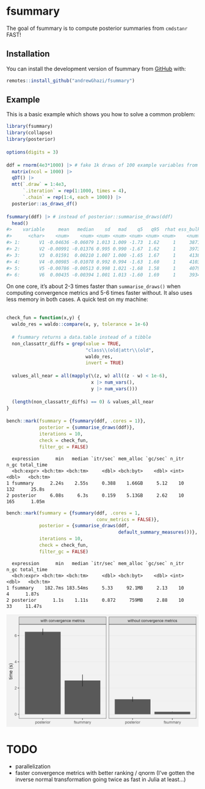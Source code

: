 
<!-- README.md is generated from README.Rmd. Please edit that file -->

# fsummary

<!-- badges: start -->
<!-- badges: end -->

The goal of fsummary is to compute posterior summaries from `cmdstanr`
FAST!

## Installation

You can install the development version of fsummary from
[GitHub](https://github.com/) with:

``` r
remotes::install_github("andrewGhazi/fsummary")
```

## Example

This is a basic example which shows you how to solve a common problem:

``` r
library(fsummary)
library(collapse)
library(posterior)

options(digits = 3)

ddf = rnorm(4e3*1000) |> # fake 1k draws of 100 example variables from each of 4 chains
  matrix(ncol = 1000) |> 
  qDT() |> 
  mtt(`.draw` = 1:4e3,
      `.iteration` = rep(1:1000, times = 4),
      `.chain` = rep(1:4, each = 1000)) |> 
  posterior::as_draws_df()

fsummary(ddf) |> # instead of posterior::summarise_draws(ddf)
  head() 
#>    variable     mean   median    sd   mad    q5   q95  rhat ess_bulk ess_tail
#>      <char>    <num>    <num> <num> <num> <num> <num> <num>    <num>    <num>
#> 1:       V1 -0.04636 -0.06079 1.013 1.009 -1.73  1.62     1     3871     4000
#> 2:       V2 -0.00991 -0.01376 0.995 0.990 -1.67  1.62     1     3973     3867
#> 3:       V3  0.01591  0.00210 1.007 1.000 -1.65  1.67     1     4138     3972
#> 4:       V4 -0.00985 -0.01078 0.992 0.994 -1.63  1.60     1     4103     3881
#> 5:       V5 -0.00786 -0.00513 0.998 1.021 -1.68  1.58     1     4079     4013
#> 6:       V6  0.00435 -0.00394 1.001 1.013 -1.60  1.69     1     3934     3852
```

On one core, it’s about 2-3 times faster than `summarise_draws()` when
computing convergence metrics and 5-6 times faster without. It also uses
less memory in both cases. A quick test on my machine:

``` r

check_fun = function(x,y) {
  waldo_res = waldo::compare(x, y, tolerance = 1e-6)

  # fsummary returns a data.table instead of a tibble
  non_classattr_diffs = grep(value = TRUE,
                             "class\\(old|attr\\(old",
                             waldo_res,
                             invert = TRUE)

  values_all_near = all(mapply(\(z, w) all((z - w) < 1e-6),
                               x |> num_vars(),
                               y |> num_vars()))

  (length(non_classattr_diffs) == 0) & values_all_near
}

bench::mark(fsummary = {fsummary(ddf, .cores = 1)},
            posterior = {summarise_draws(ddf)},
            iterations = 10,
            check = check_fun,
            filter_gc = FALSE)
```

      expression      min   median `itr/sec` mem_alloc `gc/sec` n_itr  n_gc total_time 
      <bch:expr> <bch:tm> <bch:tm>     <dbl> <bch:byt>    <dbl> <int> <dbl>   <bch:tm> 
    1 fsummary      2.24s    2.55s     0.388    1.66GB     5.12    10   132      25.8s 
    2 posterior     6.08s     6.3s     0.159    5.13GB     2.62    10   165      1.05m 

``` r
bench::mark(fsummary = {fsummary(ddf, .cores = 1,
                                 conv_metrics = FALSE)},
            posterior = {summarise_draws(ddf, 
                                         default_summary_measures())},
            iterations = 10,
            check = check_fun,
            filter_gc = FALSE)
```

      expression      min   median `itr/sec` mem_alloc `gc/sec` n_itr  n_gc total_time 
      <bch:expr> <bch:tm> <bch:tm>     <dbl> <bch:byt>    <dbl> <int> <dbl>   <bch:tm> 
    1 fsummary    182.7ms 183.54ms     5.33     92.1MB     2.13    10     4      1.87s 
    2 posterior      1.1s    1.11s     0.872     759MB     2.88    10    33     11.47s 

![](man/figures/comparison.png)

# TODO

- parallelization
- faster convergence metrics with better ranking / qnorm (I’ve gotten
  the inverse normal transformation going twice as fast in Julia at
  least…)
